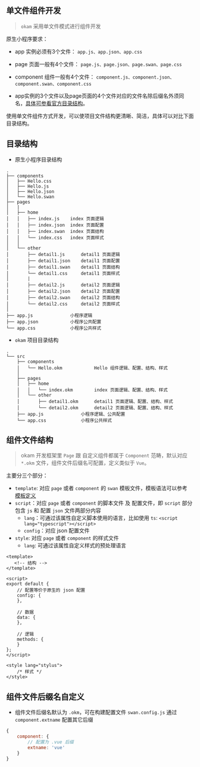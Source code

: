 ## 单文件组件开发

> `okam` 采用单文件模式进行组件开发

原生小程序要求：

* app 实例必须有3个文件：
    `app.js、app.json、app.css`

* page 页面一般有4个文件：
    `page.js、page.json、page.swan、page.css`

* component 组件一般有4个文件：
    `component.js、component.json、component.swan、component.css`

* app实例的3个文件以及page页面的4个文件对应的文件名除后缀名外须同名，[具体可参看官方目录结构](https://smartprogram.baidu.com/docs/develop/tutorial/codedir/)。

使用单文件组件方式开发，可以使项目文件结构更清晰、简洁，具体可以对比下面目录结构。

## 目录结构

* 原生小程序目录结构

```
.
├── components
│   ├── Hello.css
│   ├── Hello.js
│   ├── Hello.json
│   └── Hello.swan
├── pages
│   |
│   ├── home
│   │   ├── index.js    index 页面逻辑
│   │   ├── index.json  index 页面配置
│   │   ├── index.swan  index 页面结构
│   │   └── index.css   index 页面样式
│   │ 
│   └── other
│       ├── detail1.js      detail1 页面逻辑
│       ├── detail1.json    detail1 页面配置
│       ├── detail1.swan    detail1 页面结构
│       └── detail1.css     detail1 页面样式
│       |
│       ├── detail2.js      detail2 页面逻辑
│       ├── detail2.json    detail2 页面配置
│       ├── detail2.swan    detail2 页面结构
│       └── detail2.css     detail2 页面样式
│ 
├── app.js              小程序逻辑
├── app.json            小程序公共配置
└── app.css             小程序公共样式
```

* `okam` 项目目录结构

```
.
└── src
    ├── components
    │   └── Hello.okm            Hello 组件逻辑、配置、结构、样式
    │ 
    ├── pages
    │   ├── home
    │   │   └── index.okm        index 页面逻辑、配置、结构、样式
    │   └── other
    │       ├── detail1.okm      detail1 页面逻辑、配置、结构、样式
    │       └── detail2.okm      detail2 页面逻辑、配置、结构、样式
    ├── app.js              小程序逻辑、公共配置
    └── app.css             小程序公共样式
```

## 组件文件结构

> okam 开发框架里 `Page` 跟 自定义组件都属于 `Component` 范畴，默认对应 `*.okm` 文件，组件文件后缀名可配置，定义类似于 `Vue`。

主要分三个部分：

* `template`: 对应 `page` 或者 `component` 的 `swan` 模板文件，模板语法可以参考 [模板定义](template/syntax.md)
* `script`：对应 `page` 或者 `component` 的脚本文件 及 配置文件，即 `script` 部分包含 `js` 和 配置 `json` 文件两部分内容
    * `lang`：可通过该属性自定义脚本使用的语言，比如使用 `ts`: `<script lang="typescript"></script>`
    * `config`：对应 json 配置文件
* `style`: 对应 `page` 或者 `component` 的样式文件
    * `lang`: 可通过该属性自定义样式的预处理语言

```
<template>
   <!-- 结构 -->
</template>

<script>
export default {
    // 配置等价于原生的 json 配置
    config: {
    },

    // 数据
    data: {
    },

    // 逻辑
    methods: {
    }
};
</script>

<style lang="stylus">
    /* 样式 */
</style>
```

## 组件文件后缀名自定义

* 组件文件后缀名默认为 `.okm`，可在构建配置文件 `swan.config.js` 通过 `component.extname` 配置其它后缀

``` javascript
{
    component: {
        // 配置为 .vue 后缀
        extname: 'vue'
    }
}

```





